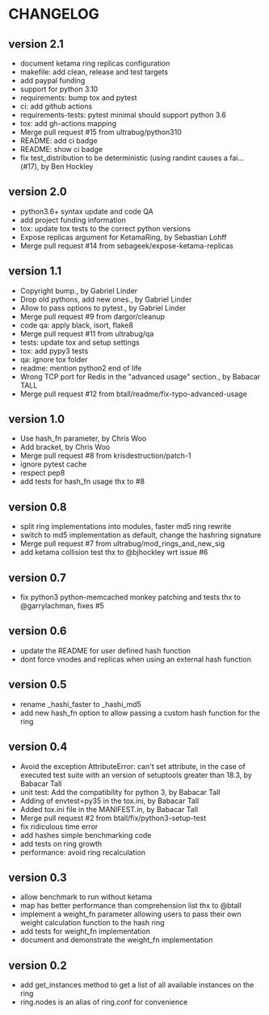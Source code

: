 # CHANGELOG

## version 2.1
* document ketama ring replicas configuration
* makefile: add clean, release and test targets
* add paypal funding
* support for python 3.10
* requirements: bump tox and pytest
* ci: add github actions
* requirements-tests: pytest minimal should support python 3.6
* tox: add gh-actions mapping
* Merge pull request #15 from ultrabug/python310
* README: add ci badge
* README: show ci badge
* fix test_distribution to be deterministic (using randint causes a fai… (#17), by Ben Hockley

## version 2.0
* python3.6+ syntax update and code QA
* add project funding information
* tox: update tox tests to the correct python versions
* Expose replicas argument for KetamaRing, by Sebastian Lohff
* Merge pull request #14 from sebageek/expose-ketama-replicas

## version 1.1
* Copyright bump., by Gabriel Linder
* Drop old pythons, add new ones., by Gabriel Linder
* Allow to pass options to pytest., by Gabriel Linder
* Merge pull request #9 from dargor/cleanup
* code qa: apply black, isort, flake8
* Merge pull request #11 from ultrabug/qa
* tests: update tox and setup settings
* tox: add pypy3 tests
* qa: ignore tox folder
* readme: mention python2 end of life
* Wrong TCP port for Redis in the "advanced usage" section., by Babacar TALL
* Merge pull request #12 from btall/readme/fix-typo-advanced-usage

## version 1.0
* Use hash_fn parameter, by Chris Woo
* Add bracket, by Chris Woo
* Merge pull request #8 from krisdestruction/patch-1
* ignore pytest cache
* respect pep8
* add tests for hash_fn usage thx to #8

## version 0.8
* split ring implementations into modules, faster md5 ring rewrite
* switch to md5 implementation as default, change the hashring signature
* Merge pull request #7 from ultrabug/mod_rings_and_new_sig
* add ketama collision test thx to @bjhockley wrt issue #6

## version 0.7
* fix python3 python-memcached monkey patching and tests thx to @garrylachman, fixes #5

## version 0.6
* update the README for user defined hash function
* dont force vnodes and replicas when using an external hash function

## version 0.5
* rename _hashi_faster to _hashi_md5
* add new hash_fn option to allow passing a custom hash function for the ring

## version 0.4
* Avoid the exception AttributeError: can't set attribute, in the case of executed test suite with an version of setuptools greater than 18.3, by Babacar Tall
* unit test: Add the compatibility for python 3, by Babacar Tall
* Adding of envtest=py35 in the tox.ini, by Babacar Tall
* Added tox.ini file in the MANIFEST.in, by Babacar Tall
* Merge pull request #2 from btall/fix/python3-setup-test
* fix ridiculous time error
* add hashes simple benchmarking code
* add tests on ring growth
* performance: avoid ring recalculation

## version 0.3
* allow benchmark to run without ketama
* map has better performance than comprehension list thx to @btall
* implement a weight_fn parameter allowing users to pass their own weight calculation function to the hash ring
* add tests for weight_fn implementation
* document and demonstrate the weight_fn implementation

## version 0.2
* add get_instances method to get a list of all available instances on the ring
* ring.nodes is an alias of ring.conf for convenience
